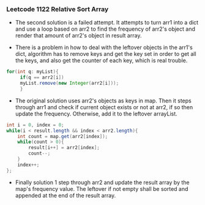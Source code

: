 ### Leetcode 1122 Relative Sort Array

* The second solution is a failed attempt. It attempts to turn arr1 into a dict and use a loop based on arr2 to find the
  frequency of arr2's object and render that amount of arr2's object in result array.

* There is a problem in how to deal with the leftover objects in the arr1's dict, algorithm has to remove keys and get
the key set in order to get all the keys, and also get the counter of each key, which is real trouble.

```java
for(int q: myList){
     if(q == arr2[i])
     myList.remove(new Integer(arr2[i]));
     }
```

* The original solution uses arr2's objects as keys in map.
Then it steps through arr1 and check if current object exists or not
  at arr2, if so then update the frequency. Otherwise, add it to the leftover arrayList.
  
```java
int i = 0, index = 0;
while(i < result.length && index < arr2.length){
    int count = map.get(arr2[index]);
    while(count > 0){
        result[i++] = arr2[index];
        count--;
    }
    index++;
};
```
* Finally solution 1 step through arr2 and update the result array by the map's frequency value.
The leftover if not empty shall be sorted and appended at the end of the result array.
  